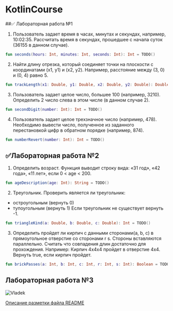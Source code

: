 # KotlinCourse

##✅ Лабораторная работа №1

1. Пользователь задает время в часах, минутах и секундах, например, 10:02:35. Рассчитать время в секундах, прошедшее с начала суток (36155 в данном случае).
```kt
fun seconds(hours: Int, minutes: Int, seconds: Int): Int = TODO()
```

2. Найти длину отрезка, который соединяет точки на плоскости с координатами (x1, y1) и (x2, y2). Например, расстояние между (3, 0) и (0, 4) равно 5.
```kt
fun trackLength(x1: Double, y1: Double, x2: Double, y2: Double): Double = TODO()
```

3. Пользователь задает целое число, большее 100 (например, 3210). Определить 2 число слева в этом числе (в данном случае 2).
```kt
fun secondDigit(number: Int): Int = TODO()
```

4. Пользователь задает целое трехзначное число (например, 478). Необходимо вывести число, полученное из заданного перестановкой цифр в обратном порядке (например, 874).
```kt
fun numberRevert(number: Int): Int = TODO()
```

## ✅Лабораторная работа №2
1. Определить возраст. Функция выводит строку вида: «31 год», «42 года», «11 лет», если 0 < age < 200.
```kt
fun ageDescription(age: Int): String = TODO()
```

2. Треугольник. Проверить является ли треугольник:
+ остроугольным (вернуть 0)
+ тупоугольным (вернуть 1)
	Если треугольник не существует вернуть -1.
```kt
fun triangleKind(a: Double, b: Double, c: Double): Int = TODO()
```

3. Определить пройдет ли кирпич с данными сторонами(a, b, c) в прямоугольное отверстие со сторонами r s. Стороны вставляются параллельно. Считать что совпадения длин достаточно для прохождения. Например:
Кирпич 4х4х4 пройдет в отверстие 4х4. Вернуть true, если кирпич пройдет.
```kt
fun brickPasses(a: Int, b: Int, c: Int, r: Int, s: Int): Boolean = TODO()
```

## Лабораторная работа №3

![Vladek](https://avatars.githubusercontent.com/u/82528804?s=400&u=dfe7d69d3d7f16f1449af0237250abdea1f8be7d&v=4)

[Описание разметки файла README](https://github.com/GnuriaN/format-README#%D0%9F%D0%BE%D0%B4%D1%81%D0%B2%D0%B5%D1%82%D0%BA%D0%B0-%D0%BA%D0%BE%D0%B4%D0%B0)
